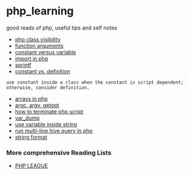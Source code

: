 # php_learning
good reads of php, useful tips and self notes

+ [php class visibility](http://php.net/manual/en/language.oop5.visibility.php)
+ [function arguments](http://php.net/manual/en/functions.arguments.php)
+ [constant versus variable](https://www.tutorialspoint.com/php/php_constants.htm)
+ [import in php](http://php.net/manual/en/language.namespaces.importing.php)
+ [sprintf](http://php.net/manual/en/function.sprintf.php)
+ [constant vs. definition](http://php.net/manual/en/language.constants.php)
```
use constant inside a class when the constant is script dependent; otherwise, consider definition.
```
+ [arrays in php](http://php.net/manual/en/language.types.array.php)
+ [argc, argv, getopt](http://php.net/manual/en/reserved.variables.argc.php)
+ [how to terminate php script](http://php.net/manual/en/function.exit.php)
+ [var_dump](https://www.geeksforgeeks.org/php-var_dump-function/)
+ [use variable inside string](https://stackoverflow.com/questions/5605965/php-concatenate-or-directly-insert-variables-in-string)
+ [run multi-line hive query in php](http://php.net/manual/en/mysqli.quickstart.multiple-statement.php)
+ [string format](http://php.net/manual/en/function.sprintf.php)

### More comprehensive Reading Lists
+ [PHP LEAGUE](https://thephpleague.com/#packages)


